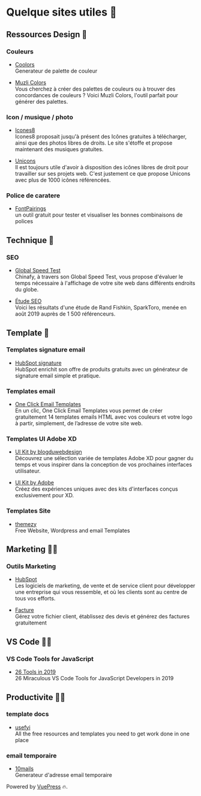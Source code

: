 # Quelque sites utiles 🎉

## Ressources Design 🎨

### Couleurs
* [Coolors](https://coolors.co/app)
<br> Generateur de palette de couleur

* [Muzli Colors](https://colors.muz.li)
<br> Vous cherchez à créer des palettes de couleurs ou à trouver des concordances de couleurs ? Voici Muzli Colors, l'outil parfait pour générer des palettes.

### Icon / musique / photo
* [Icones8](https://icones8.fr)
<br> Icones8 proposait jusqu'à présent des Icônes gratuites à télécharger, ainsi que des photos libres de droits. Le site s'étoffe et propose maintenant des musiques gratuites.

* [Unicons](https://iconscout.com/unicons)
<br> Il est toujours utile d'avoir à disposition des icônes libres de droit pour travailler sur ses projets web. C'est justement ce que propose Unicons avec plus de 1000 icônes référencées.

### Police de caratere 

* [FontPairings](https://fontpairings.bypeople.com)
<br> un outil gratuit pour tester et visualiser les bonnes combinaisons de polices

## Technique 🔧

### SEO
* [Global Speed Test](https://www.chinafy.com/tools/global-speed-test)
<br> Chinafy, à travers son Global Speed Test, vous propose d'évaluer le temps nécessaire à l'affichage de votre site web dans différents endroits du globe.

* [Étude SEO](https://www.blogdumoderateur.com/seo-ranking-factors-sparktoro-2019/)
<br> Voici les résultats d'une étude de Rand Fishkin, SparkToro, menée en août 2019 auprès de 1 500 référenceurs.

## Template 👾

### Templates signature email
* [HubSpot signature](https://www.hubspot.fr/email-signature-generator)
<br> HubSpot enrichit son offre de produits gratuits avec un générateur de signature email simple et pratique.

### Templates email
* [One Click Email Templates](https://www.mailjet.com/saas-templates-creator/)
<br> En un clic, One Click Email Templates vous permet de créer gratuitement 14 templates emails HTML avec vos couleurs et votre logo à partir, simplement, de l’adresse de votre site web.

### Templates UI Adobe XD
* [UI Kit by blogduwebdesign](https://www.blogduwebdesign.com/templates-adobe-xd-ui-kit/?utm_source=Sociallymap&utm_medium=Sociallymap&utm_campaign=Sociallymap)
<br> Découvrez une sélection variée de templates Adobe XD pour gagner du temps et vous inspirer dans la conception de vos prochaines interfaces utilisateur.

* [UI Kit by Adobe](https://www.adobe.com/fr/products/xd/resources.html)
<br> Créez des expériences uniques avec des kits d'interfaces conçus exclusivement pour XD.

### Templates Site
* [themezy](https://www.themezy.com)
<br> Free Website, Wordpress and email Templates

## Marketing 👨‍💼

### Outils Marketing
* [HubSpot](https://www.hubspot.fr)
<br> Les logiciels de marketing, de vente et de service client pour développer une entreprise qui vous ressemble, et où les clients sont au centre de tous vos efforts.

* [Facture](https://www.facture.net)
<br> Gérez votre fichier client, établissez des devis et générez des factures gratuitement


## VS Code 👨‍💻

### VS Code Tools for JavaScript
* [26 Tools in 2019](https://dev.to/jsmanifest/26-miraculous-vs-code-tools-for-javascript-developers-in-2019-50gg?ref=facebooksp)
<br> 26 Miraculous VS Code Tools for JavaScript Developers in 2019

## Productivite 👨‍🏫

### template docs
* [usefyi](https://usefyi.com/templates/)
<br> All the free resources and templates you need to get work done in one place

### email temporaire
* [10mails](https://10mails.net)
<br> Generateur d'adresse email temporaire

Powered by [VuePress](https://vuepress.vuejs.org/) 🔥.